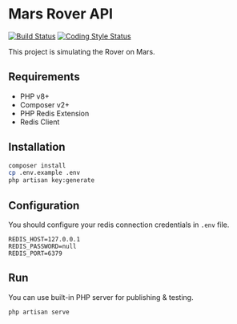 # Mars Rover API
<a href="https://travis-ci.org/anilcancakir/mars-rover-api"><img src="https://travis-ci.org/anilcancakir/mars-rover-api.svg" alt="Build Status"></a>
<a href="https://github.styleci.io/repos/396462191"><img src="https://github.styleci.io/repos/396462191/shield?style=flat&branch=master" alt="Coding Style Status"></a>

This project is simulating the Rover on Mars. 

## Requirements

- PHP v8+
- Composer v2+
- PHP Redis Extension
- Redis Client

## Installation

```bash
composer install
cp .env.example .env
php artisan key:generate
```

## Configuration

You should configure your redis connection credentials in `.env` file.

```dotenv
REDIS_HOST=127.0.0.1
REDIS_PASSWORD=null
REDIS_PORT=6379
```

## Run

You can use built-in PHP server for publishing & testing.

```bash
php artisan serve
```

